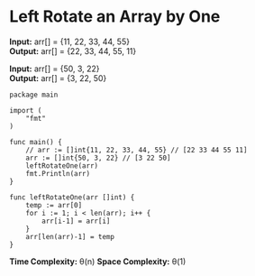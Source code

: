 # Left Rotate an Array by One

**Input:** arr[] = {11, 22, 33, 44, 55} </br>
**Output:** arr[] = {22, 33, 44, 55, 11}

**Input:** arr[] = {50, 3, 22} </br>
**Output:** arr[] = {3, 22, 50}
 
```
package main

import (
	"fmt"
)

func main() {
	// arr := []int{11, 22, 33, 44, 55} // [22 33 44 55 11]
	arr := []int{50, 3, 22} // [3 22 50]
	leftRotateOne(arr)
	fmt.Println(arr)
}

func leftRotateOne(arr []int) {
	temp := arr[0]
	for i := 1; i < len(arr); i++ {
		arr[i-1] = arr[i]
	}
	arr[len(arr)-1] = temp
}
```

**Time Complexity:** &theta;(n)
**Space Complexity:** &theta;(1)